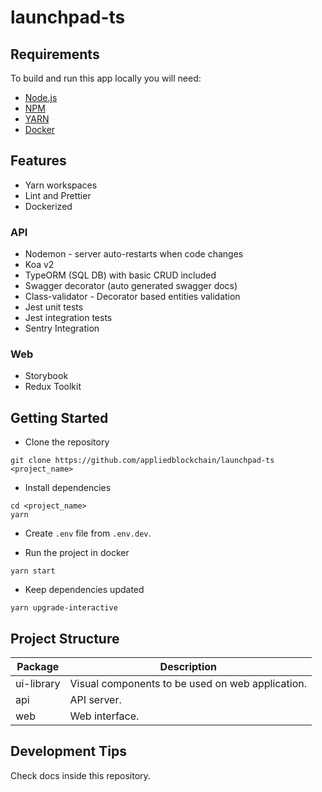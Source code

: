 # launchpad-ts

## Requirements

To build and run this app locally you will need:

- [Node.js](https://nodejs.org/en/)
- [NPM](https://www.npmjs.com/)
- [YARN](https://yarnpkg.com/)
- [Docker](https://www.docker.com/)

## Features

- Yarn workspaces
- Lint and Prettier
- Dockerized

### API

- Nodemon - server auto-restarts when code changes
- Koa v2
- TypeORM (SQL DB) with basic CRUD included
- Swagger decorator (auto generated swagger docs)
- Class-validator - Decorator based entities validation
- Jest unit tests
- Jest integration tests
- Sentry Integration

### Web

- Storybook
- Redux Toolkit

## Getting Started

- Clone the repository

```
git clone https://github.com/appliedblockchain/launchpad-ts <project_name>
```

- Install dependencies

```
cd <project_name>
yarn
```

- Create `.env` file from `.env.dev`.

- Run the project in docker

```
yarn start
```

- Keep dependencies updated

```
yarn upgrade-interactive
```

## Project Structure

| Package    | Description                                      |
| ---------- | ------------------------------------------------ |
| ui-library | Visual components to be used on web application. |
| api        | API server.                                      |
| web        | Web interface.                                   |

## Development Tips

Check docs inside this repository.
